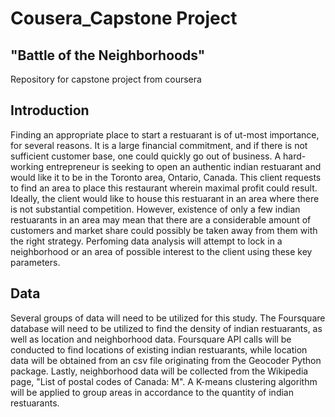 # Cousera_Capstone Project 
## "Battle of the Neighborhoods"
Repository for capstone project from coursera

## Introduction

Finding an appropriate place to start a restuarant is of ut-most importance, for several reasons. It is a large financial commitment, and if there is not sufficient customer base, one could quickly go out of business. A hard-working entrepreneur is seeking to open an authentic indian restuarant and would like it to be in the Toronto area, Ontario, Canada. This client requests to find an area to place this restaurant wherein maximal profit could result. Ideally, the client would like to house this restuarant in an area where there is not substantial competition. However, existence of only a few indian restuarants in an area may mean that there are a considerable amount of customers and market share could possibly be taken away from them with the right strategy. Perfoming data analysis will attempt to lock in a neighborhood or an area of possible interest to the client using these key parameters. 


## Data 

Several groups of data will need to be utilized for this study. The Foursquare database will need to be utilized to find the density of indian restuarants, as well as location and neighborhood data. Foursquare API calls will be conducted to find locations of existing indian restuarants, while location data will be obtained from an csv file originating from the Geocoder Python package. Lastly, neighborhood data will be collected from the Wikipedia page, "List of postal codes of Canada: M". A K-means clustering algorithm will be applied to group areas in accordance to the quantity of indian restuarants.


